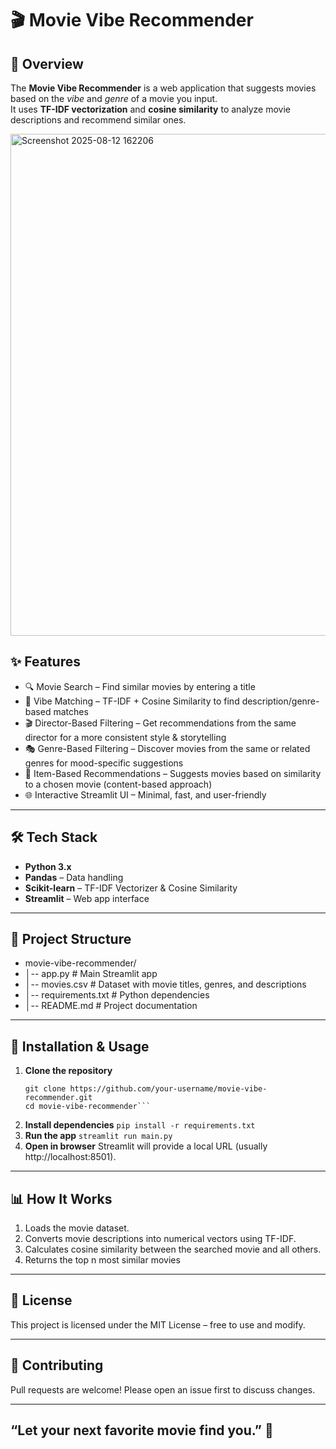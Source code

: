 # 🎬 Movie Vibe Recommender
## 📌 Overview
The **Movie Vibe Recommender** is a web application that suggests movies based on the *vibe* and *genre* of a movie you input.  
It uses **TF-IDF vectorization** and **cosine similarity** to analyze movie descriptions and recommend similar ones.  

<img width="1876" height="803" alt="Screenshot 2025-08-12 162206" src="https://github.com/user-attachments/assets/74a220bd-c30c-414f-821c-a68299fe156c" />

## ✨ Features
- 🔍 Movie Search – Find similar movies by entering a title
- 🎯 Vibe Matching – TF-IDF + Cosine Similarity to find description/genre-based matches
- 🎬 Director-Based Filtering – Get recommendations from the same director for a more consistent style & storytelling
- 🎭 Genre-Based Filtering – Discover movies from the same or related genres for mood-specific suggestions
- 🤝 Item-Based Recommendations – Suggests movies based on similarity to a chosen movie (content-based approach)
- 🌐 Interactive Streamlit UI – Minimal, fast, and user-friendly
---
## 🛠️ Tech Stack

- **Python 3.x**
- **Pandas** – Data handling  
- **Scikit-learn** – TF-IDF Vectorizer & Cosine Similarity  
- **Streamlit** – Web app interface
---
## 📂 Project Structure

- movie-vibe-recommender/
- │-- app.py # Main Streamlit app
- │-- movies.csv # Dataset with movie titles, genres, and descriptions
- │-- requirements.txt # Python dependencies
- │-- README.md # Project documentation
---
## 🚀 Installation & Usage

1. **Clone the repository**
   ```
   git clone https://github.com/your-username/movie-vibe-recommender.git
   cd movie-vibe-recommender```
2. **Install dependencies**
```pip install -r requirements.txt```
3. **Run the app**
```streamlit run main.py```
4. **Open in browser**
 Streamlit will provide a local URL (usually http://localhost:8501).
---
## 📊 How It Works
1. Loads the movie dataset.
2. Converts movie descriptions into numerical vectors using TF-IDF.
3. Calculates cosine similarity between the searched movie and all others.
4. Returns the top n most similar movies
---
## 📜 License
This project is licensed under the MIT License – free to use and modify.

---
## 🤝 Contributing
Pull requests are welcome! Please open an issue first to discuss changes.

---
## “Let your next favorite movie find you.” 🌟
   
